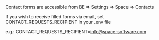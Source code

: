 Contact forms are accessible from BE => Settings => Space => Contacts

If you wish to receive filled forms via email, set CONTACT_REQUESTS_RECIPIENT in your .env file

e.g.: CONTACT_REQUESTS_RECIPIENT=info@space-software.com
